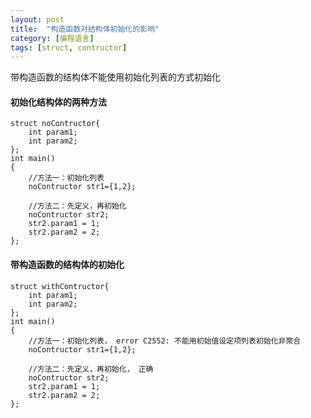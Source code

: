 ```yaml
---
layout: post
title:  "构造函数对结构体初始化的影响"
category: [编程语言]
tags: [struct, contructor]
---
```


带构造函数的结构体不能使用初始化列表的方式初始化  

<!-- more -->

#### 初始化结构体的两种方法

```
struct noContructor{
    int param1;
    int param2;
};
int main()
{
    //方法一：初始化列表
    noContructor str1={1,2};
    
    //方法二：先定义，再初始化
    noContructor str2;
    str2.param1 = 1;
    str2.param2 = 2;
};
```

#### 带构造函数的结构体的初始化

```
struct withContructor{
    int param1;
    int param2;
};
int main()
{
    //方法一：初始化列表， error C2552: 不能用初始值设定项列表初始化非聚合
    noContructor str1={1,2};
    
    //方法二：先定义，再初始化， 正确
    noContructor str2;
    str2.param1 = 1;
    str2.param2 = 2;
};
```